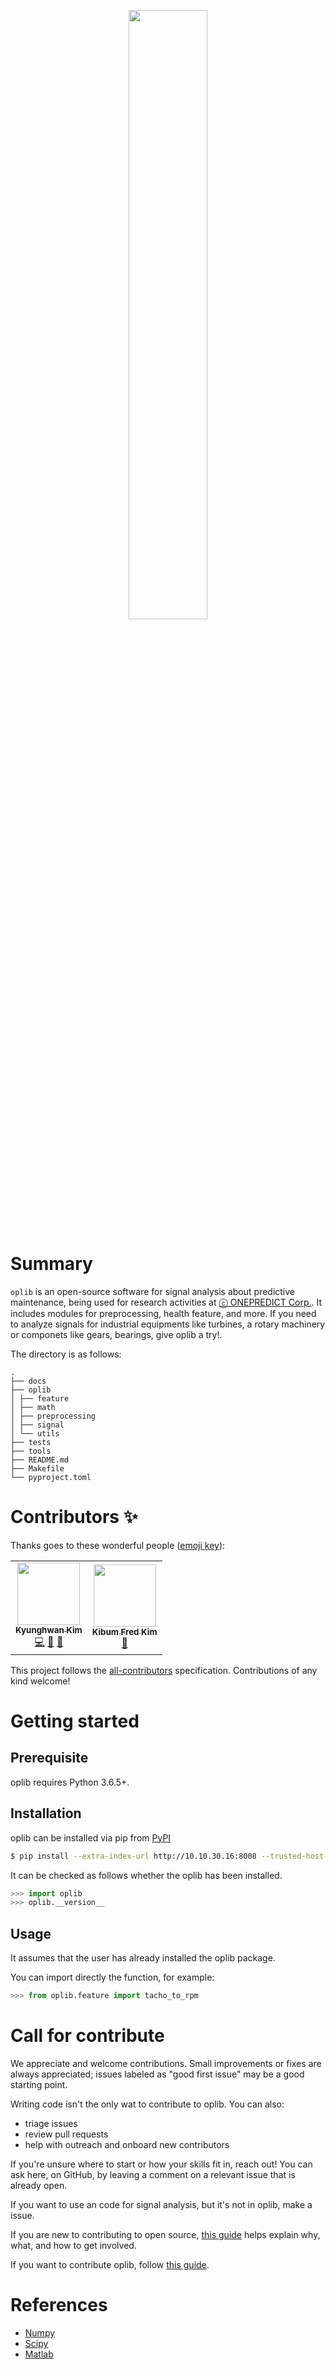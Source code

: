<p align="center">
<img src="https://user-images.githubusercontent.com/79968466/149269606-6b401104-4a5a-4456-b924-558d233131f2.png" align="center" width="50%">
<!--TODO: Change image more beautiful.-->
<!--TODO: Add badges.-->

<!--TODO: Change the name of this library, oplib.-->
# Summary
`oplib` is an open-source software for signal analysis about predictive maintenance, being used for research activities at [ⓒ ONEPREDICT Corp.](https://onepredict.ai/). It includes modules for preprocessing, health feature, and more. If you need to analyze signals for industrial equipments like turbines, a rotary machinery or componets like gears, bearings, give oplib a try!.

The directory is as follows:
``` text
.
├── docs
├── oplib
│ ├── feature
│ ├── math
│ ├── preprocessing
│ ├── signal
│ └── utils
├── tests
├── tools
├── README.md
├── Makefile
└── pyproject.toml
```
# Contributors ✨

Thanks goes to these wonderful people ([emoji key](https://allcontributors.org/docs/en/emoji-key)):

<!-- ALL-CONTRIBUTORS-LIST:START - Do not remove or modify this section -->
<!-- prettier-ignore-start -->
<!-- markdownlint-disable -->
<table>
  <tr>
    <td align="center"><a href="https://github.com/kyunghwan-onepredict"><img src="https://avatars.githubusercontent.com/u/86699249?v=4?s=100" width="100px;" alt=""/><br /><sub><b>Kyunghwan Kim</b></sub></a><br /><a href="https://github.com/Onepredict/oplib/commits?author=kyunghwan-onepredict" title="Code">💻</a> <a href="https://github.com/Onepredict/oplib/commits?author=kyunghwan-onepredict" title="Documentation">📖</a> <a href="https://github.com/Onepredict/oplib/pulls?q=is%3Apr+reviewed-by%3Akyunghwan-onepredict" title="Reviewed Pull Requests">👀</a></td>
    <td align="center"><a href="https://github.com/isingmodel"><img src="https://avatars.githubusercontent.com/u/31462012?v=4?s=100" width="100px;" alt=""/><br /><sub><b>Kibum Fred Kim</b></sub></a><br /><a href="https://github.com/Onepredict/oplib/pulls?q=is%3Apr+reviewed-by%3Aisingmodel" title="Reviewed Pull Requests">👀</a></td>
  </tr>
</table>

<!-- markdownlint-restore -->
<!-- prettier-ignore-end -->

<!-- ALL-CONTRIBUTORS-LIST:END -->

This project follows the [all-contributors](https://github.com/all-contributors/all-contributors) specification. Contributions of any kind welcome!
# Getting started

## Prerequisite
oplib requires Python 3.6.5+.

## Installation
<!--TODO: Register oplib on the pypi server.-->
oplib can be installed via pip from [PyPI](https://pypi.org/)
``` bash
$ pip install --extra-index-url http://10.10.30.16:8008 --trusted-host 10.10.30.16:8008 oplib
```
It can be checked as follows whether the oplib has been installed.
``` python
>>> import oplib
>>> oplib.__version__
```

## Usage
It assumes that the user has already installed the oplib package.

You can import directly the function, for example:
``` python
>>> from oplib.feature import tacho_to_rpm
```

# Call for contribute
We appreciate and welcome contributions. Small improvements or fixes are always appreciated; issues labeled as "good first issue" may be a good starting point.

Writing code isn't the only wat to contribute to oplib. You can also:

- triage issues
- review pull requests
- help with outreach and onboard new contributors

If you're unsure where to start or how your skills fit in, reach out! You can ask here, on GitHub, by leaving a comment on a relevant issue that is already open.

If you want to use an code for signal analysis, but it's not in oplib, make a issue.

If you are new to contributing to open source, [this guide](https://opensource.guide/how-to-contribute/) helps explain why, what, and how to get involved.

If you want to contribute oplib, follow [this guide](https://github.com/Onepredict/oplib/blob/main/wiki/development_guide.md).

# References
- [Numpy](https://numpy.org/)
- [Scipy](https://scipy.org/)
- [Matlab](https://www.mathworks.com/help/index.html?s_tid=CRUX_lftnav)
